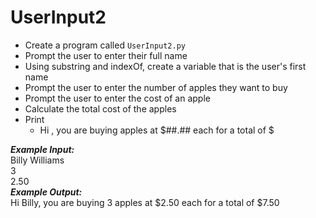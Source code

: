 # UserInput2

- Create a program called `UserInput2.py`
- Prompt the user to enter their full name
- Using substring and indexOf, create a variable that is the user's first name
- Prompt the user to enter the number of apples they want to buy
- Prompt the user to enter the cost of an apple
- Calculate the total cost of the apples
- Print
  - Hi <FIRSTNAME>, you are buying <NUMAPPLES> apples at $##.## each for a total of $<TOTALCOST>
  
***Example Input:***\
Billy Williams\
3\
2.50\
***Example Output:***\
Hi Billy, you are buying 3 apples at $2.50 each for a total of $7.50
